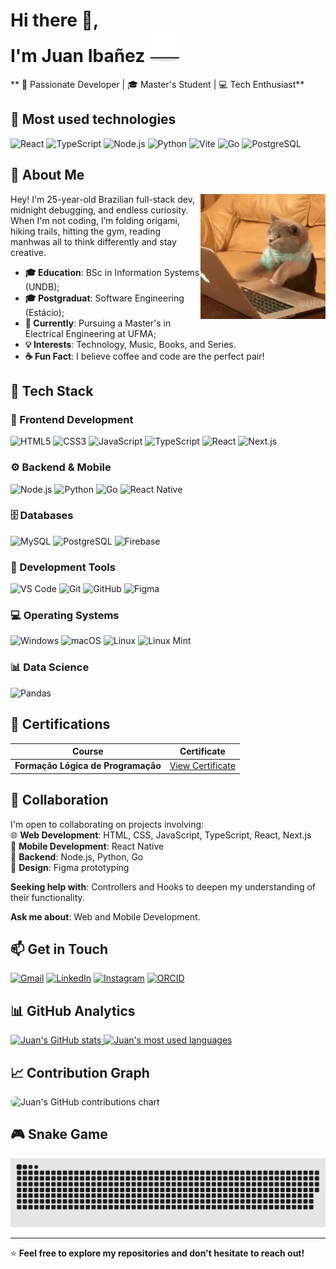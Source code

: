 <div align="left">




<h1 align="left">Hi there 👋,<br/> I'm Juan Ibañez <img src="/assets/cat.gif" width="50" alt="Coding cat"></h1> 

** 🎯 Passionate Developer | 🎓 Master's Student | 💻 Tech Enthusiast**

## 🚀 Most used technologies
<!-- MINI TECH STACK -->
<p align="left">
  <img src="https://cdn.jsdelivr.net/gh/devicons/devicon/icons/react/react-original.svg" height="40" alt="React" title="React"/>
  <img src="https://cdn.jsdelivr.net/gh/devicons/devicon/icons/typescript/typescript-original.svg" height="40" alt="TypeScript" title="TypeScript"/>
  <img src="https://cdn.jsdelivr.net/gh/devicons/devicon/icons/nodejs/nodejs-original.svg" height="40" alt="Node.js" title="Node.js"/>
  <img src="https://cdn.jsdelivr.net/gh/devicons/devicon/icons/python/python-original.svg" height="40" alt="Python" title="Python"/>
  <img src="https://cdn.jsdelivr.net/gh/devicons/devicon/icons/vitejs/vitejs-original.svg" height="40" alt="Vite" title="Vite"/>
  <img src="https://cdn.jsdelivr.net/gh/devicons/devicon/icons/go/go-original.svg" height="40" alt="Go" title="Go"/>
  <img src="https://cdn.jsdelivr.net/gh/devicons/devicon/icons/postgresql/postgresql-original.svg" height="40" alt="PostgreSQL" title="PostgreSQL"/>
</p>




## 🌟 About Me
<img align="right" src="/assets/cat-work.gif" alt="Gato trabalhando" width="200"/>

Hey! I'm 25-year-old Brazilian full-stack dev, midnight debugging, and endless curiosity. When I'm not coding, I’m folding origami, hiking trails, hitting the gym, reading manhwas all to think differently and stay creative.
- <strong>🎓 Education</strong>: BSc in Information Systems (UNDB);
- <strong>🎓 Postgraduat</strong>: Software Engineering (Estácio);
- <strong>🎯 Currently</strong>: Pursuing a Master's in Electrical Engineering at UFMA;
- <strong>💡 Interests</strong>: Technology, Music, Books, and Series.
- <strong>☕ Fun Fact</strong>: I believe coffee and code are the perfect pair!



## 🚀 Tech Stack

### **🎨 Frontend Development**

![HTML5](https://img.shields.io/badge/HTML5-E34F26?style=for-the-badge&logo=html5&logoColor=white)
![CSS3](https://img.shields.io/badge/CSS3-1572B6?style=for-the-badge&logo=css3&logoColor=white)
![JavaScript](https://img.shields.io/badge/JavaScript-F7DF1E?style=for-the-badge&logo=javascript&logoColor=black)
![TypeScript](https://img.shields.io/badge/TypeScript-007ACC?style=for-the-badge&logo=typescript&logoColor=white)
![React](https://img.shields.io/badge/React-20232A?style=for-the-badge&logo=react&logoColor=61DAFB)
![Next.js](https://img.shields.io/badge/Next.js-000000?style=for-the-badge&logo=next.js&logoColor=white)

### **⚙️ Backend & Mobile**

![Node.js](https://img.shields.io/badge/Node.js-339933?style=for-the-badge&logo=nodedotjs&logoColor=white)
![Python](https://img.shields.io/badge/Python-3776AB?style=for-the-badge&logo=python&logoColor=white)
![Go](https://img.shields.io/badge/Go-00ADD8?style=for-the-badge&logo=go&logoColor=white)
![React Native](https://img.shields.io/badge/React_Native-20232A?style=for-the-badge&logo=react&logoColor=61DAFB)

### **🗄️ Databases**

![MySQL](https://img.shields.io/badge/MySQL-005C84?style=for-the-badge&logo=mysql&logoColor=white)
![PostgreSQL](https://img.shields.io/badge/PostgreSQL-316192?style=for-the-badge&logo=postgresql&logoColor=white)
![Firebase](https://img.shields.io/badge/Firebase-FFCA28?style=for-the-badge&logo=firebase&logoColor=black)

### **🔧 Development Tools**

![VS Code](https://img.shields.io/badge/VS_Code-0078D4?style=for-the-badge&logo=visual%20studio%20code&logoColor=white)
![Git](https://img.shields.io/badge/Git-F05032?style=for-the-badge&logo=git&logoColor=white)
![GitHub](https://img.shields.io/badge/GitHub-181717?style=for-the-badge&logo=github&logoColor=white)
![Figma](https://img.shields.io/badge/Figma-F24E1E?style=for-the-badge&logo=figma&logoColor=white)

### **💻 Operating Systems**

![Windows](https://img.shields.io/badge/Windows-0078D6?style=for-the-badge&logo=windows&logoColor=white)
![macOS](https://img.shields.io/badge/macOS-000000?style=for-the-badge&logo=apple&logoColor=white)
![Linux](https://img.shields.io/badge/Linux-FCC624?style=for-the-badge&logo=linux&logoColor=black)
![Linux Mint](https://img.shields.io/badge/Linux_Mint-87CF3E?style=for-the-badge&logo=linux-mint&logoColor=white)

### **📊 Data Science**

![Pandas](https://img.shields.io/badge/Pandas-150458?style=for-the-badge&logo=pandas&logoColor=white)

## 📜 Certifications

| Course | Certificate |
|--------|-------------|
| **Formação Lógica de Programação** | [View Certificate](https://www.dio.me/certificate/ZBGNIXTZ/share) |

## 🤝 Collaboration

I'm open to collaborating on projects involving:  
🌐 **Web Development**: HTML, CSS, JavaScript, TypeScript, React, Next.js  
📱 **Mobile Development**: React Native  
🚀 **Backend**: Node.js, Python, Go  
🎨 **Design**: Figma prototyping

**Seeking help with**: Controllers and Hooks to deepen my understanding of their functionality.

**Ask me about**: Web and Mobile Development.

## 📫 Get in Touch

[![Gmail](https://img.shields.io/badge/Gmail-D14836?style=for-the-badge&logo=gmail&logoColor=white)](mailto:dev.juan.ibanez@gmail.com)
[![LinkedIn](https://img.shields.io/badge/LinkedIn-0A66C2?style=for-the-badge&logo=linkedin&logoColor=white)](https://www.linkedin.com/in/juan-ibanez-df/)
[![Instagram](https://img.shields.io/badge/Instagram-E4405F?style=for-the-badge&logo=instagram&logoColor=white)](https://www.instagram.com/juan_ibanezf/)
[![ORCID](https://img.shields.io/badge/ORCID-A6CE39?style=for-the-badge&logo=orcid&logoColor=white)](https://orcid.org/0009-0001-9387-0704)

## 📊 GitHub Analytics

<a href="https://github.com/dev-juan-ibanez">
  <img height="180em" src="https://github-readme-stats.vercel.app/api?username=dev-juan-ibanez&show_icons=true&theme=default&include_all_commits=true&count_private=true&hide_border=true" alt="Juan's GitHub stats"/>
</a>
<a href="https://github.com/dev-juan-ibanez">
  <img height="180em" src="https://github-readme-stats.vercel.app/api/top-langs/?username=dev-juan-ibanez&layout=compact&langs_count=8&theme=default&hide_border=true" alt="Juan's most used languages"/>
</a>

## 📈 Contribution Graph

<img src="https://ghchart.rshah.org/1E90FF/dev-juan-ibanez" alt="Juan's GitHub contributions chart" style="border-radius: 10px;"/>

## 🎮 Snake Game

<img src="https://raw.githubusercontent.com/dev-juan-ibanez/dev-juan-ibanez/output/snake.svg" alt="Snake game animation" style="filter: invert(0.1)"/>

---

⭐ **Feel free to explore my repositories and don't hesitate to reach out!**

</div>

<!--
Credits:
- Cat GIF from Jakeliny's repository
- Banner inspiration from GabrielBorges105
-->
